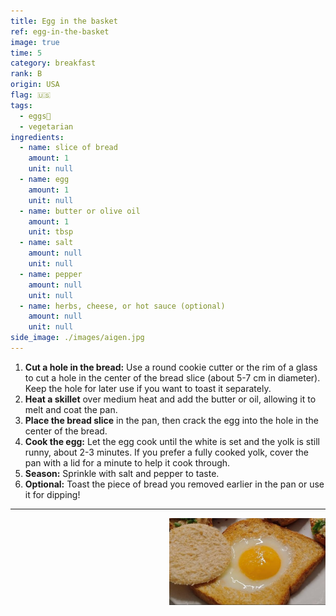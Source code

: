 ```yaml
---
title: Egg in the basket
ref: egg-in-the-basket
image: true
time: 5
category: breakfast
rank: B
origin: USA
flag: 🇺🇸
tags:
  - eggs🥚
  - vegetarian
ingredients:
  - name: slice of bread
    amount: 1
    unit: null
  - name: egg
    amount: 1
    unit: null
  - name: butter or olive oil
    amount: 1
    unit: tbsp
  - name: salt
    amount: null
    unit: null
  - name: pepper
    amount: null
    unit: null
  - name: herbs, cheese, or hot sauce (optional)
    amount: null
    unit: null
side_image: ./images/aigen.jpg
---
```


1. **Cut a hole in the bread:** Use a round cookie cutter or the rim of a glass to cut a hole in the center of the bread slice (about 5-7 cm in diameter). Keep the hole for later use if you want to toast it separately.
2. **Heat a skillet** over medium heat and add the butter or oil, allowing it to melt and coat the pan.
3. **Place the bread slice** in the pan, then crack the egg into the hole in the center of the bread.
4. **Cook the egg:** Let the egg cook until the white is set and the yolk is still runny, about 2-3 minutes. If you prefer a fully cooked yolk, cover the pan with a lid for a minute to help it cook through.
5. **Season:** Sprinkle with salt and pepper to taste.
6. **Optional:** Toast the piece of bread you removed earlier in the pan or use it for dipping!

---

<img src="images/egg_in_the_basket.png" style="width:250px; float:right;"/>